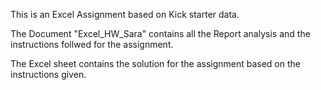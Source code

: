 This is an Excel Assignment based on Kick starter data.

The Document "Excel_HW_Sara" contains all the Report analysis and the instructions follwed for the assignment.

The Excel sheet contains the solution for the assignment based on the instructions given.
